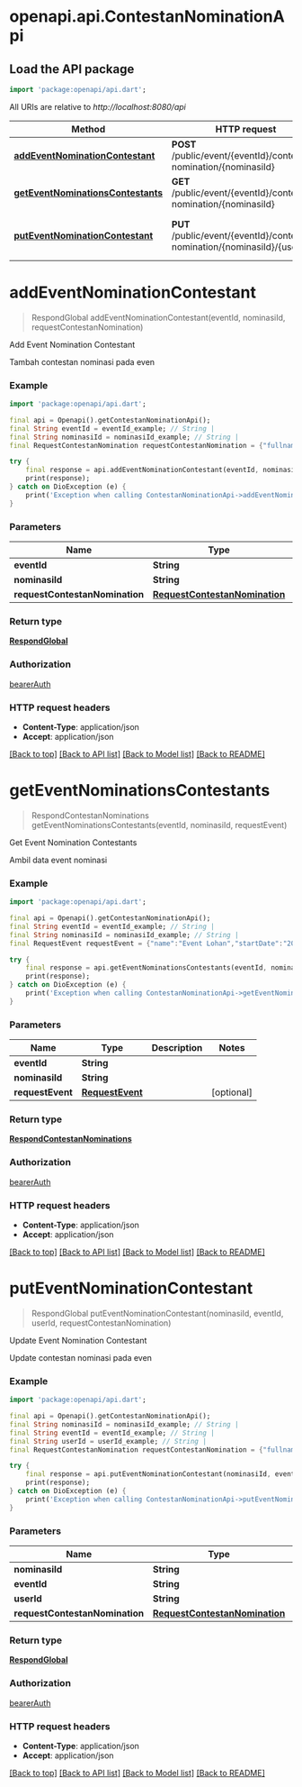 # openapi.api.ContestanNominationApi

## Load the API package
```dart
import 'package:openapi/api.dart';
```

All URIs are relative to *http://localhost:8080/api*

Method | HTTP request | Description
------------- | ------------- | -------------
[**addEventNominationContestant**](ContestanNominationApi.md#addeventnominationcontestant) | **POST** /public/event/{eventId}/contestan-nomination/{nominasiId} | Add Event Nomination Contestant
[**getEventNominationsContestants**](ContestanNominationApi.md#geteventnominationscontestants) | **GET** /public/event/{eventId}/contestan-nomination/{nominasiId} | Get Event Nomination Contestants
[**putEventNominationContestant**](ContestanNominationApi.md#puteventnominationcontestant) | **PUT** /public/event/{eventId}/contestan-nomination/{nominasiId}/{userId} | Update Event Nomination Contestant


# **addEventNominationContestant**
> RespondGlobal addEventNominationContestant(eventId, nominasiId, requestContestanNomination)

Add Event Nomination Contestant

Tambah contestan nominasi pada even

### Example
```dart
import 'package:openapi/api.dart';

final api = Openapi().getContestanNominationApi();
final String eventId = eventId_example; // String | 
final String nominasiId = nominasiId_example; // String | 
final RequestContestanNomination requestContestanNomination = {"fullname":"Hasan Basri","mobilePhone":"62822135423190","email":"example@gmail.com","city":"Bogor","gender":"JK","placeofBirth":"Bogor","dateofBirth":"sdasdas das","statusContestant":"Individual","photo":"asdsdasd","codeContestant":"sdasd","contestantTeam":"sdasdasdasd"}; // RequestContestanNomination | 

try {
    final response = api.addEventNominationContestant(eventId, nominasiId, requestContestanNomination);
    print(response);
} catch on DioException (e) {
    print('Exception when calling ContestanNominationApi->addEventNominationContestant: $e\n');
}
```

### Parameters

Name | Type | Description  | Notes
------------- | ------------- | ------------- | -------------
 **eventId** | **String**|  | 
 **nominasiId** | **String**|  | 
 **requestContestanNomination** | [**RequestContestanNomination**](RequestContestanNomination.md)|  | [optional] 

### Return type

[**RespondGlobal**](RespondGlobal.md)

### Authorization

[bearerAuth](../README.md#bearerAuth)

### HTTP request headers

 - **Content-Type**: application/json
 - **Accept**: application/json

[[Back to top]](#) [[Back to API list]](../README.md#documentation-for-api-endpoints) [[Back to Model list]](../README.md#documentation-for-models) [[Back to README]](../README.md)

# **getEventNominationsContestants**
> RespondContestanNominations getEventNominationsContestants(eventId, nominasiId, requestEvent)

Get Event Nomination Contestants

Ambil data event nominasi

### Example
```dart
import 'package:openapi/api.dart';

final api = Openapi().getContestanNominationApi();
final String eventId = eventId_example; // String | 
final String nominasiId = nominasiId_example; // String | 
final RequestEvent requestEvent = {"name":"Event Lohan","startDate":"2023-06-23","endDate":"2023-07-26","description":"Kofdgsdfgntes untuk ikan lohan","location":"9fc784c2-c71b-4a72-96d9-cba5a87e3bdf","nominations":[{"name":"Nominasi 1","description":"Nominasi 1","detailNominates":[{"head":10,"body":5,"colour":7,"fantail":8,"face":10,"pearly":5,"marking":3,"overall":2}],"judge":{"id":"108573e1-d446-439c-89ee-2aa1506e03ca"}}],"teams":[{"id":"643b6101-449d-411e-b4e8-ec31ac8ccf98"}],"statusPublish":"ACTIVE","statusEvent":"COMING_SOON"}; // RequestEvent | 

try {
    final response = api.getEventNominationsContestants(eventId, nominasiId, requestEvent);
    print(response);
} catch on DioException (e) {
    print('Exception when calling ContestanNominationApi->getEventNominationsContestants: $e\n');
}
```

### Parameters

Name | Type | Description  | Notes
------------- | ------------- | ------------- | -------------
 **eventId** | **String**|  | 
 **nominasiId** | **String**|  | 
 **requestEvent** | [**RequestEvent**](RequestEvent.md)|  | [optional] 

### Return type

[**RespondContestanNominations**](RespondContestanNominations.md)

### Authorization

[bearerAuth](../README.md#bearerAuth)

### HTTP request headers

 - **Content-Type**: application/json
 - **Accept**: application/json

[[Back to top]](#) [[Back to API list]](../README.md#documentation-for-api-endpoints) [[Back to Model list]](../README.md#documentation-for-models) [[Back to README]](../README.md)

# **putEventNominationContestant**
> RespondGlobal putEventNominationContestant(nominasiId, eventId, userId, requestContestanNomination)

Update Event Nomination Contestant

Update contestan nominasi pada even

### Example
```dart
import 'package:openapi/api.dart';

final api = Openapi().getContestanNominationApi();
final String nominasiId = nominasiId_example; // String | 
final String eventId = eventId_example; // String | 
final String userId = userId_example; // String | 
final RequestContestanNomination requestContestanNomination = {"fullname":"Hasan Basri","mobilePhone":"62822135423190","email":"example@gmail.com","dateofBirth":"sdasdas das","city":"Bogor","gender":"JK","placeofBirth":"Bogor","statusContestant":"Individual","photo":"asdsdasd","codeContestant":"sdasd","contestantTeam":"sdasdasdsad"}; // RequestContestanNomination | 

try {
    final response = api.putEventNominationContestant(nominasiId, eventId, userId, requestContestanNomination);
    print(response);
} catch on DioException (e) {
    print('Exception when calling ContestanNominationApi->putEventNominationContestant: $e\n');
}
```

### Parameters

Name | Type | Description  | Notes
------------- | ------------- | ------------- | -------------
 **nominasiId** | **String**|  | 
 **eventId** | **String**|  | 
 **userId** | **String**|  | 
 **requestContestanNomination** | [**RequestContestanNomination**](RequestContestanNomination.md)|  | [optional] 

### Return type

[**RespondGlobal**](RespondGlobal.md)

### Authorization

[bearerAuth](../README.md#bearerAuth)

### HTTP request headers

 - **Content-Type**: application/json
 - **Accept**: application/json

[[Back to top]](#) [[Back to API list]](../README.md#documentation-for-api-endpoints) [[Back to Model list]](../README.md#documentation-for-models) [[Back to README]](../README.md)


